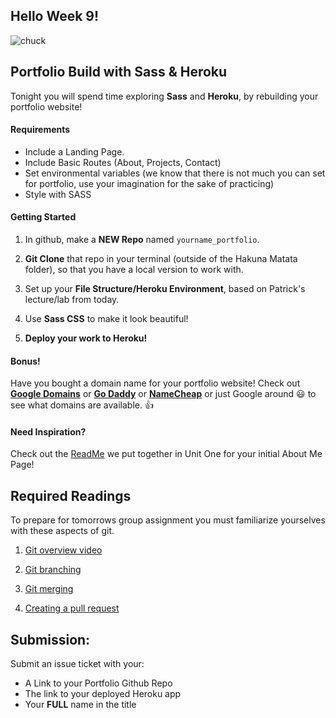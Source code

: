 ## Hello Week 9!

![chuck](http://3.bp.blogspot.com/-2-VxKrOnOWs/U8zgYIzC5_I/AAAAAAAAWjY/fb-Kr-XQ-pw/s1600/chuck-norris-dont-write-code.jpg)

## Portfolio Build with Sass & Heroku

Tonight you will spend time exploring **Sass** and **Heroku**, by rebuilding your portfolio website!

#### Requirements

  * Include a Landing Page.
  * Include Basic Routes (About, Projects, Contact)
  * Set environmental variables (we know that there is not much you can set for portfolio, use your imagination for the sake of practicing)
  * Style with SASS

#### Getting Started

1. In github, make a **NEW Repo** named `yourname_portfolio`.

2. **Git Clone** that repo in your terminal (outside of the Hakuna Matata folder), so that you have a local version to work with.

3. Set up your **File Structure/Heroku Environment**, based on Patrick's lecture/lab from today.

4. Use **Sass CSS** to make it look beautiful!

5. **Deploy your work to Heroku!**

#### Bonus!

Have you bought a domain name for your portfolio website! Check out **[Google Domains](https://domains.google/#/)** or **[Go Daddy](https://www.godaddy.com/)** or **[NameCheap](https://www.namecheap.com/)** or just Google around :smiley: to see what domains are available. 👍

#### Need Inspiration?

Check out the [ReadMe](https://github.com/ga-students/WDI_HAKUNA_MATATA/blob/master/unit01/w00_d02/homework/about_me_project.md) we put together in Unit One for your initial About Me Page!

## Required Readings

To prepare for tomorrows group assignment you must familiarize yourselves with these aspects of git.

1. [Git overview video](https://git-scm.com/video/what-is-git)

2. [Git branching](https://www.atlassian.com/git/tutorials/using-branches#git-branch)

3. [Git merging](https://www.atlassian.com/git/tutorials/git-merge)

4. [Creating a pull request](https://help.github.com/articles/creating-a-pull-request/)

## Submission:
Submit an issue ticket with your:
  - A Link to your Portfolio Github Repo
  - The link to your deployed Heroku app
  - Your **FULL** name in the title
